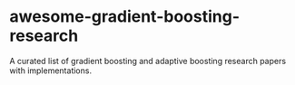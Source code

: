 # awesome-gradient-boosting-research
A curated list of gradient boosting and adaptive boosting research papers with implementations. 
